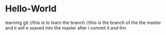 # Hello-World
learning git
//this is to learn the branch 
//this is the branch of the the master and it will e ssaved into the master after i commit it and thn 

